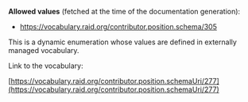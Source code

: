 



**Allowed values** (fetched at the time of the documentation generation):

* https://vocabulary.raid.org/contributor.position.schema/305


This is a dynamic enumeration whose values are defined in externally managed vocabulary. 

Link to the vocabulary:

[https://vocabulary.raid.org/contributor.position.schemaUri/277](https://vocabulary.raid.org/contributor.position.schemaUri/277)









